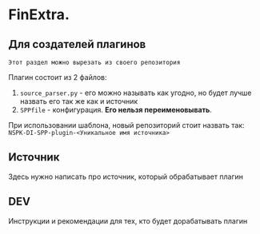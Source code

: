 # FinExtra.

## Для создателей плагинов

`Этот раздел можно вырезать из своего репозитория`

Плагин состоит из 2 файлов:

1. `source_parser.py` - его можно называть как угодно, но будет лучше назвать его так же как и источник
2. `SPPfile` - конфигурация. **Его нельзя переименовывать**.

При использовании шаблона, новый репозиторий стоит назвать так:
`NSPK-DI-SPP-plugin-<Уникальное имя источника>`

## Источник

Здесь нужно написать про источник, который обрабатывает плагин

## DEV

Инструкции и рекомендации для тех, кто будет дорабатывать плагин
